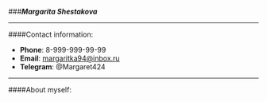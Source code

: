 ###___Margarita Shestakova___
______
####Contact information:



- **Phone**: 8-999-999-99-99
- **Email**: margaritka94@inbox.ru
- **Telegram**: @Margaret424
____
####About myself:
